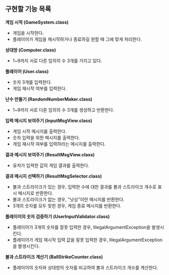 ## 구현할 기능 목록

**게임 시작 (GameSystem.class)**
- 게임을 시작한다.
- 플레이어가 게임을 재시작하거나 종료하길 원할 때 그에 맞게 처리한다.

**상대방 (Computer.class)**
- 1~9까지 서로 다른 임의의 수 3개를 가지고 있다.

**플레이어 (User.class)**
- 숫자 3개를 입력한다.
- 게임 재시작 여부를 입력한다.

**난수 만들기 (RandomNumberMaker.class)**
- 1~9까지 서로 다른 임의의 수 3개를 생성하고 반환한다.

**입력 메시지 보여주기 (InputMsgView.class)**
- 게임 시작 메시지를 출력한다.
- 숫자 입력을 위한 메시지를 출력한다.
- 게임 재시작 여부를 입력하라는 메시지를 출력한다.

**결과 메시지 보여주기 (ResultMsgView.class)**
- 유저가 입력한 값의 게임 결과를 출력한다.

**결과 메시지 선택하기 (ResultMsgSelector.class)**
- 볼과 스트라이크가 있는 경우, 입력한 수에 대한 결과를 볼과 스트라이크 개수로 표시 메시지로 반환한다.
- 볼과 스트라이크가 없는 경우, "낫싱"이란 메시지를 반환한다.
- 3개의 숫자를 모두 맞힌 경우, 게임 종료 메시지를 반환한다.

**플레이어의 숫자 검증하기 (UserInputValidator.class)**
- 플레이어가 3개의 숫자를 잘못 입력한 경우, IllegalArgumentException을 발생시킨다.
- 플레이어가 게임 재시작 입력 값을 잘못 입력한 경우, IllegalArgumentException을 발생시킨다.

**볼과 스트라이크 계산기 (BallStrikeCounter.class)**
- 플레이어의 숫자와 상대방의 숫자를 비교하여 볼과 스트라이크 개수를 계산한다.